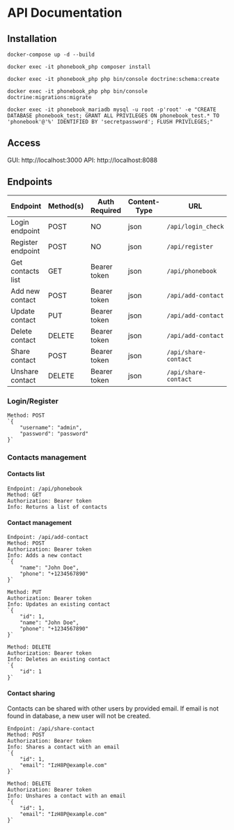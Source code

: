 # API Documentation

## Installation

`docker-compose up -d --build`

`docker exec -it phonebook_php composer install`

`docker exec -it phonebook_php php bin/console doctrine:schema:create`

`docker exec -it phonebook_php php bin/console doctrine:migrations:migrate`

`docker exec -it phonebook_mariadb mysql -u root -p'root' -e "CREATE DATABASE phonebook_test; GRANT ALL PRIVILEGES ON phonebook_test.* TO 'phonebook'@'%' IDENTIFIED BY 'secretpassword'; FLUSH PRIVILEGES;"
`
## Access
GUI: http://localhost:3000
API: http://localhost:8088

## Endpoints

| Endpoint          | Method(s) | Auth Required | Content-Type | URL                          |
|-------------------|-----------|---------------|--------------|------------------------------|
| Login endpoint    | POST      | NO            | json         | `/api/login_check`           |
| Register endpoint | POST      | NO            | json         | `/api/register`              |
| Get contacts list | GET       | Bearer token  | json         | `/api/phonebook`             |
| Add new contact   | POST      | Bearer token  | json         | `/api/add-contact`           |
| Update contact    | PUT       | Bearer token  | json         | `/api/add-contact`           |
| Delete contact    | DELETE    | Bearer token  | json         | `/api/add-contact`           |
| Share contact     | POST      | Bearer token  | json         | `/api/share-contact`         |
| Unshare contact   | DELETE    | Bearer token  | json         | `/api/share-contact`         |

### Login/Register
    Method: POST
    `{
        "username": "admin",
        "password": "password"
    }`
### Contacts management

#### Contacts list
    Endpoint: /api/phonebook
    Method: GET
    Authorization: Bearer token
    Info: Returns a list of contacts

#### Contact management
    Endpoint: /api/add-contact
    Method: POST
    Authorization: Bearer token
    Info: Adds a new contact
    `{
        "name": "John Doe",
        "phone": "+1234567890"
    }`

    Method: PUT
    Authorization: Bearer token
    Info: Updates an existing contact
    `{
        "id": 1,
        "name": "John Doe",
        "phone": "+1234567890"
    }`

    Method: DELETE
    Authorization: Bearer token
    Info: Deletes an existing contact
    `{
        "id": 1
    }`

#### Contact sharing

Contacts can be shared with other users by provided email. If email is not found in database, a new user will not be created.

    Endpoint: /api/share-contact
    Method: POST
    Authorization: Bearer token
    Info: Shares a contact with an email
    `{  
        "id": 1,
        "email": "IzH8P@example.com"
    }`
    
    Method: DELETE
    Authorization: Bearer token
    Info: Unshares a contact with an email
    `{  
        "id": 1,
        "email": "IzH8P@example.com"
    }`
